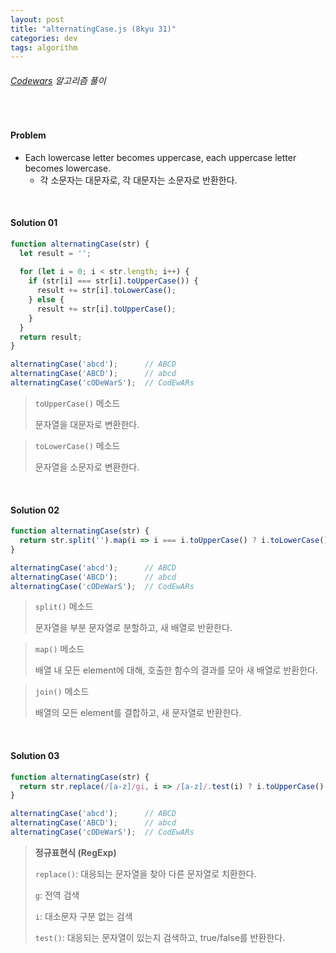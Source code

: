 ```yaml
---
layout: post
title: "alternatingCase.js (8kyu 31)"
categories: dev
tags: algorithm
---
```


###### [Codewars](https://www.codewars.com) 알고리즘 풀이

<br>

#### Problem

- Each lowercase letter becomes uppercase, each uppercase letter becomes lowercase.
  - 각 소문자는 대문자로, 각 대문자는 소문자로 반환한다.

<br>

#### Solution 01

```js
function alternatingCase(str) {
  let result = '';
  
  for (let i = 0; i < str.length; i++) {
    if (str[i] === str[i].toUpperCase()) {
      result += str[i].toLowerCase();
    } else {
      result += str[i].toUpperCase();
    }
  }
  return result;
}

alternatingCase('abcd');      // ABCD
alternatingCase('ABCD');      // abcd
alternatingCase('cODeWarS');  // CodEwARs
```

> `toUpperCase()` 메소드
>
> 문자열을 대문자로 변환한다.

> `toLowerCase()` 메소드
>
> 문자열을 소문자로 변환한다.

<br>

#### Solution 02

```js
function alternatingCase(str) {
  return str.split('').map(i => i === i.toUpperCase() ? i.toLowerCase() : i.toUpperCase()).join('');
}

alternatingCase('abcd');      // ABCD
alternatingCase('ABCD');      // abcd
alternatingCase('cODeWarS');  // CodEwARs
```

> `split()` 메소드
>
> 문자열을 부분 문자열로 분할하고, 새 배열로 반환한다.

> `map()` 메소드
>
> 배열 내 모든 element에 대해, 호출한 함수의 결과를 모아 새 배열로 반환한다.

> `join()` 메소드
>
> 배열의 모든 element를 결합하고, 새 문자열로 반환한다.

<br>

#### Solution 03

```js
function alternatingCase(str) {
  return str.replace(/[a-z]/gi, i => /[a-z]/.test(i) ? i.toUpperCase() : i.toLowerCase());
}

alternatingCase('abcd');      // ABCD
alternatingCase('ABCD');      // abcd
alternatingCase('cODeWarS');  // CodEwARs
```

> **정규표현식 (RegExp)**
>
> `replace()`: 대응되는 문자열을 찾아 다른 문자열로 치환한다.
>
> `g`: 전역 검색
>
> `i`: 대소문자 구분 없는 검색
>
> `test()`: 대응되는 문자열이 있는지 검색하고, true/false를 반환한다.

<br>

<br>